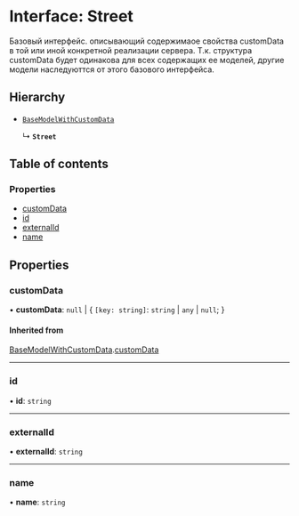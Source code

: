 # Interface: Street

Базовый интерфейс. описывающий содержимаое свойства customData в той или иной конкретной реализации сервера.
Т.к. структура customData будет одинакова для всех содержащих ее моделей, другие модели наследуюттся от этого базового интерфейса.

## Hierarchy

- [`BaseModelWithCustomData`](BaseModelWithCustomData.md)

  ↳ **`Street`**

## Table of contents

### Properties

- [customData](Street.md#customdata)
- [id](Street.md#id)
- [externalId](Street.md#externalid)
- [name](Street.md#name)

## Properties

### customData

• **customData**: ``null`` \| \{ `[key: string]`: `string` \| `any` \| ``null``;  }

#### Inherited from

[BaseModelWithCustomData](BaseModelWithCustomData.md).[customData](BaseModelWithCustomData.md#customdata)

___

### id

• **id**: `string`

___

### externalId

• **externalId**: `string`

___

### name

• **name**: `string`
